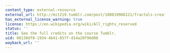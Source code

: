 ```yaml
---
content_type: external-resource
external_url: http://mit219.tumblr.com/post/108819986121/fractals-creative-commons-cc-by-nc-sa-mit
has_external_license_warning: true
license: https://en.wikipedia.org/wiki/All_rights_reserved
status: ''
title: See the full credits on the course Tumblr.
uid: 08138df8-1934-4b41-857f-d14a20f96d08
wayback_url: ''
---
```

